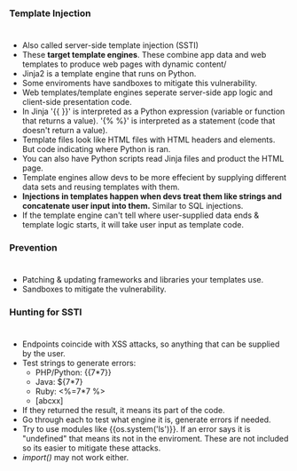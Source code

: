 ### Template Injection
#
* Also called server-side template injection (SSTI)
* These **target template engines**. These combine app data and web templates to produce web pages with dynamic content/
* Jinja2 is a template engine that runs on Python. 
* Some enviroments have sandboxes to mitigate this vulnerability.
* Web templates/template engines seperate server-side app logic and client-side presentation code.
* In Jinja '{{ }}' is interpreted as a Python expression (variable or function that returns a value).
  '{% %}' is interpreted as a statement (code that doesn't return a value).
* Template files look like HTML files with HTML headers and elements. But code indicating where Python is ran.
* You can also have Python scripts read Jinja files and product the HTML page.
* Template engines allow devs to be more effecient by supplying different data sets and reusing templates with them.
* **Injections in templates happen when devs treat them like strings and concatenate user input into them.** Similar to SQL injections.
* If the template engine can't tell where user-supplied data ends & template logic starts, it will take user input as template code.
### Prevention
#
* Patching & updating frameworks and libraries your templates use. 
* Sandboxes to mitigate the vulnerability.
### Hunting for SSTI
#
* Endpoints coincide with XSS attacks, so anything that can be supplied by the user.
* Test strings to generate errors:
    * PHP/Python: {{7*7}}
    * Java: ${7*7}
    * Ruby: <%=7*7 %>
    * [abcxx]
* If they returned the result, it means its part of the code.
* Go through each to test what engine it is, generate errors if needed.
* Try to use modules like {{os.system('ls')}}. If an error says it is "undefined"
  that means its not in the enviroment. These are not included so its easier to mitigate these attacks. 
* _import()_ may not work either.
